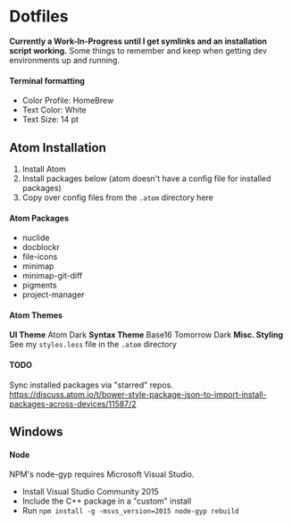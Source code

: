 # Dotfiles
**Currently a Work-In-Progress until I get symlinks and an installation script working.**
Some things to remember and keep when getting dev environments up and running.

#### Terminal formatting
- Color Profile: HomeBrew
- Text Color: White
- Text Size: 14 pt

## Atom Installation
1) Install Atom
2) Install packages below (atom doesn't have a config file for installed packages)
3) Copy over config files from the `.atom` directory here
#### Atom Packages
- nuclide
- docblockr
- file-icons
- minimap
- minimap-git-diff
- pigments
- project-manager
#### Atom Themes
**UI Theme**
Atom Dark
**Syntax Theme**
Base16 Tomorrow Dark
**Misc. Styling**
See my `styles.less` file in the `.atom` directory
#### TODO
Sync installed packages via "starred" repos.
https://discuss.atom.io/t/bower-style-package-json-to-import-install-packages-across-devices/11587/2

## Windows
#### Node
NPM's node-gyp requires Microsoft Visual Studio.
- Install Visual Studio Community 2015
 - Include the C++ package in a "custom" install
- Run `npm install -g -msvs_version=2015 node-gyp rebuild`
